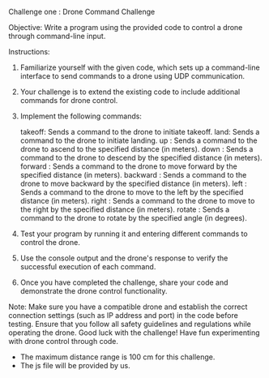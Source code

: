 Challenge one : 
Drone Command Challenge

Objective: 
Write a program using the provided code to control a drone through command-line input.

Instructions:
1.	Familiarize yourself with the given code, which sets up a command-line interface to send commands to a drone using UDP communication.

2.	Your challenge is to extend the existing code to include additional commands for drone control.

3.	Implement the following commands:

	takeoff: Sends a command to the drone to initiate takeoff.
	land: Sends a command to the drone to initiate landing.
	up <distance>: Sends a command to the drone to ascend to the specified distance (in meters).
	down <distance>: Sends a command to the drone to descend by the specified distance (in meters).
	forward <distance>: Sends a command to the drone to move forward by the specified distance (in meters).
	backward <distance>: Sends a command to the drone to move backward by the specified distance (in meters).
	left <distance>: Sends a command to the drone to move to the left by the specified distance (in meters).
	right <distance>: Sends a command to the drone to move to the right by the specified distance (in meters).
	rotate <angle>: Sends a command to the drone to rotate by the specified angle (in degrees).


4.	Test your program by running it and entering different commands to control the drone.

5.	Use the console output and the drone's response to verify the successful execution of each command.

6.	Once you have completed the challenge, share your code and demonstrate the drone control functionality.


Note: Make sure you have a compatible drone and establish the correct connection settings (such as IP address and port) in the code before testing. Ensure that you follow all safety guidelines and regulations while operating the drone.
Good luck with the challenge! Have fun experimenting with drone control through code.
-	The maximum distance range is 100 cm for this challenge.
-   The js file will be provided by us.

